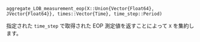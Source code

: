 ```
aggregate_LOB_measurement_eop(X::Union{Vector{Float64}, JVector{Float64}}, times::Vector{Time}, time_step::Period)
```

指定された `time_step` で取得された EOP 測定値を返すことによって `X` を集約します。
